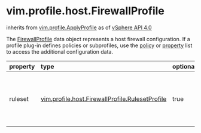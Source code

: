 vim.profile.host.FirewallProfile
================================
inherits from [vim.profile.ApplyProfile](docs/vim.profile.ApplyProfile.md)
as of [vSphere API 4.0](vim.version.md#vim.version.version5)


The <a href="vim.profile.host.FirewallProfile.md">FirewallProfile</a> data object represents a host firewall configuration.  If a profile plug-in defines policies or subprofiles, use the  <a href="vim.profile.ApplyProfile.md#policy">policy</a> or <a href="vim.profile.ApplyProfile.md#property">property</a>  list to access the additional configuration data.

| property | type | optional | priv | desc |
|:---------|:-----|:---------|:-----|:-----|
| ruleset | [vim.profile.host.FirewallProfile.RulesetProfile](vim.profile.host.FirewallProfile.RulesetProfile.md "vim.profile.host.FirewallProfile.RulesetProfile") | true | None | List of Rulesets that will be configured for the firewall subprofile. |


